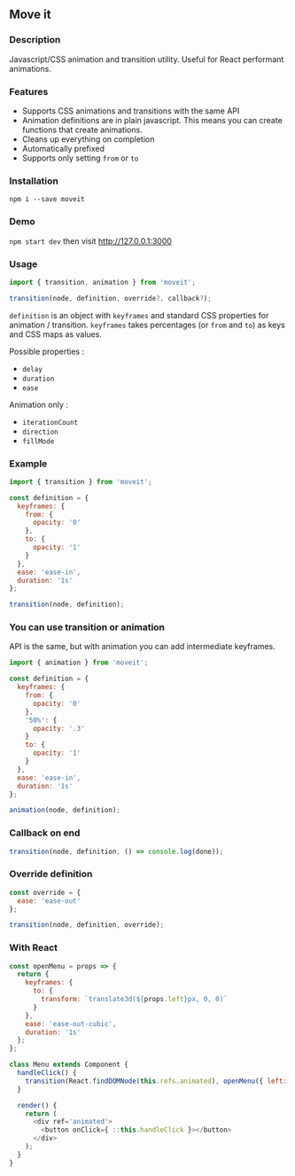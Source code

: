 ## Move it

### Description
Javascript/CSS animation and transition utility. Useful for React performant animations.

### Features
- Supports CSS animations and transitions with the same API
- Animation definitions are in plain javascript. This means you can create functions that create animations.
- Cleans up everything on completion
- Automatically prefixed
- Supports only setting `from` or `to`

### Installation
```
npm i --save moveit
```

### Demo
`npm start dev` then visit http://127.0.0.1:3000

### Usage
```js
import { transition, animation } from 'moveit';

transition(node, definition, override?, callback?);
```
`definition` is an object with `keyframes` and standard CSS properties for
animation / transition. `keyframes` takes percentages (or `from` and `to`) as
keys and CSS maps as values.

Possible properties :
- `delay`
- `duration`
- `ease`

Animation only :
- `iterationCount`
- `direction`
- `fillMode`

### Example
```js
import { transition } from 'moveit';

const definition = {
  keyframes: {
    from: {
      opacity: '0'
    },
    to: {
      opacity: '1'
    }
  },
  ease: 'ease-in',
  duration: '1s'
};

transition(node, definition);
```

### You can use transition or animation
API is the same, but with animation you can add intermediate keyframes.
```js
import { animation } from 'moveit';

const definition = {
  keyframes: {
    from: {
      opacity: '0'
    },
    '50%': {
      opacity: '.3'
    }
    to: {
      opacity: '1'
    }
  },
  ease: 'ease-in',
  duration: '1s'
};

animation(node, definition);
```

### Callback on end
```js
transition(node, definition, () => console.log(done));
```

### Override definition
```js
const override = {
  ease: 'ease-out'
};

transition(node, definition, override);
```

### With React
```js
const openMenu = props => {
  return {
    keyframes: {
      to: {
        transform: `translate3d(${props.left}px, 0, 0)`
      }
    },
    ease: 'ease-out-cubic',
    duration: '1s'
  };
};

class Menu extends Component {
  handleClick() {
    transition(React.findDOMNode(this.refs.animated), openMenu({ left: this.props.menuWidth - window.innerWidth }));
  }

  render() {
    return (
      <div ref='animated'>
        <button onClick={ ::this.handleClick }></button>
      </div>
    );
  }
}
```
